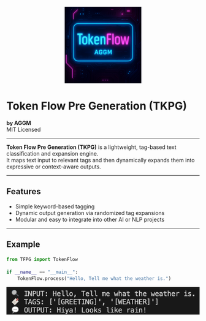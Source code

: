 <p align="center">
  <img src="banner.png" alt="Token Flow Pre Generation Banner" height="200px"/>
</p>

# Token Flow Pre Generation (TKPG)

**by AGGM**  
MIT Licensed

---

**Token Flow Pre Generation (TKPG)** is a lightweight, tag-based text classification and expansion engine.  
It maps text input to relevant tags and then dynamically expands them into expressive or context-aware outputs.

---

## Features

- Simple keyword-based tagging
- Dynamic output generation via randomized tag expansions
- Modular and easy to integrate into other AI or NLP projects

---

## Example

```python
from TFPG import TokenFlow

if __name__ == "__main__":
    TokenFlow.process("Hello, Tell me what the weather is.")

```

<p align="center">
    <img src="example.png" alt="Example Usage of Token Flow Pre Generation" />
</p>

